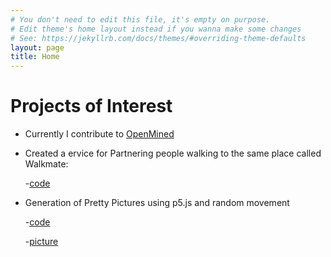 ```yaml
---
# You don't need to edit this file, it's empty on purpose.
# Edit theme's home layout instead if you wanna make some changes
# See: https://jekyllrb.com/docs/themes/#overriding-theme-defaults
layout: page
title: Home
---
```

# Projects of Interest
- Currently I contribute to [OpenMined](https://openmined.org/)
- Created a ervice for Partnering people walking to the same place called Walkmate:
    
    -[code](https://github.com/buckbaskin/walkmate)
- Generation of Pretty Pictures using p5.js and random movement 
    
    -[code](https://github.com/robert-wagner/prettypictures)
    
    -[picture](https://bobby-wagner.com/prettypictures)